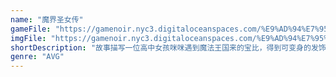 ```yaml
---
name: "魔界圣女传"
gameFile: "https://gamenoir.nyc3.digitaloceanspaces.com/%E9%AD%94%E7%95%8C%E5%9C%A3%E5%A5%B3%E4%BC%A0/mjsnz.zip"
imgFile: "https://gamenoir.nyc3.digitaloceanspaces.com/%E9%AD%94%E7%95%8C%E5%9C%A3%E5%A5%B3%E4%BC%A0/original.webp"
shortDescription: "故事描写一位高中女孩咪咪遇到魔法王国来的宝比，得到可变身的发饰，并协助宝比解决五位女孩的难题"
genre: "AVG"
---
```

